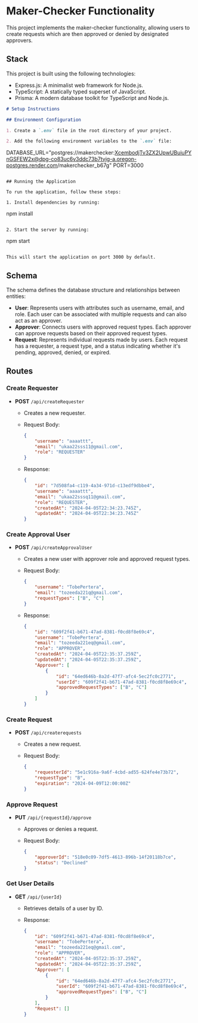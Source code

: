 # Maker-Checker Functionality

This project implements the maker-checker functionality, allowing users to create requests which are then approved or denied by designated approvers.

## Stack

This project is built using the following technologies:

- Express.js: A minimalist web framework for Node.js.
- TypeScript: A statically typed superset of JavaScript.
- Prisma: A modern database toolkit for TypeScript and Node.js.

```markdown
# Setup Instructions

## Environment Configuration

1. Create a `.env` file in the root directory of your project.

2. Add the following environment variables to the `.env` file:
   ```

   DATABASE_URL="postgres://makerchecker:XcembodjTv3ZX2UpwUBuiuPYnGSFEW2x@dpg-co83uc6v3ddc73b7tvjg-a.oregon-postgres.render.com/makerchecker_b67g"
   PORT=3000

   ```

## Running the Application

To run the application, follow these steps:

1. Install dependencies by running:
   ```

   npm install

   ```

2. Start the server by running:
   ```

   npm start

   ```

This will start the application on port 3000 by default.
```

## Schema

The schema defines the database structure and relationships between entities:

- **User**: Represents users with attributes such as username, email, and role. Each user can be associated with multiple requests and can also act as an approver.
- **Approver**: Connects users with approved request types. Each approver can approve requests based on their approved request types.
- **Request**: Represents individual requests made by users. Each request has a requester, a request type, and a status indicating whether it's pending, approved, denied, or expired.

## Routes

### Create Requester

- **POST** `/api/createRequester`
  - Creates a new requester.
  - Request Body:

    ```json
    {
        "username": "aaaattt",
        "email": "ukaa22sss11@gmail.com",
        "role": "REQUESTER"
    }
    ```

  - Response:

    ```json
    {
        "id": "7d508fa4-c119-4a34-971d-c13edf9dbbe4",
        "username": "aaaattt",
        "email": "ukaa22sssq11@gmail.com",
        "role": "REQUESTER",
        "createdAt": "2024-04-05T22:34:23.745Z",
        "updatedAt": "2024-04-05T22:34:23.745Z"
    }
    ```

### Create Approval User

- **POST** `/api/createApprovalUser`
  - Creates a new user with approver role and approved request types.
  - Request Body:

    ```json
    {
        "username": "TobePertera",
        "email": "tozeeda221q@gmail.com",
        "requestTypes": ["B", "C"]
    }
    ```

  - Response:

    ```json
    {
        "id": "609f2f41-b671-47ad-8381-f0cd8f8e69c4",
        "username": "TobePertera",
        "email": "tozeeda221eq@gmail.com",
        "role": "APPROVER",
        "createdAt": "2024-04-05T22:35:37.259Z",
        "updatedAt": "2024-04-05T22:35:37.259Z",
        "Approver": [
            {
                "id": "64ed646b-8a2d-47f7-afc4-5ec2fc0c2771",
                "userId": "609f2f41-b671-47ad-8381-f0cd8f8e69c4",
                "approvedRequestTypes": ["B", "C"]
            }
        ]
    }
    ```

### Create Request

- **POST** `/api/createrequests`
  - Creates a new request.
  - Request Body:

    ```json
    {
        "requesterId": "5e1c916a-9a6f-4cbd-ad55-624fe4e73b72",
        "requestType": "B",
        "expiration": "2024-04-09T12:00:00Z"
    }
    ```

### Approve Request

- **PUT** `/api/{requestId}/approve`
  - Approves or denies a request.
  - Request Body:

    ```json
    {
        "approverId": "518e0c09-7df5-4613-896b-14f20118b7ce",
        "status": "Declined"
    }
    ```

### Get User Details

- **GET** `/api/{userId}`
  - Retrieves details of a user by ID.
  - Response:

    ```json
    {
        "id": "609f2f41-b671-47ad-8381-f0cd8f8e69c4",
        "username": "TobePertera",
        "email": "tozeeda221eq@gmail.com",
        "role": "APPROVER",
        "createdAt": "2024-04-05T22:35:37.259Z",
        "updatedAt": "2024-04-05T22:35:37.259Z",
        "Approver": [
            {
                "id": "64ed646b-8a2d-47f7-afc4-5ec2fc0c2771",
                "userId": "609f2f41-b671-47ad-8381-f0cd8f8e69c4",
                "approvedRequestTypes": ["B", "C"]
            }
        ],
        "Request": []
    }
    ```
